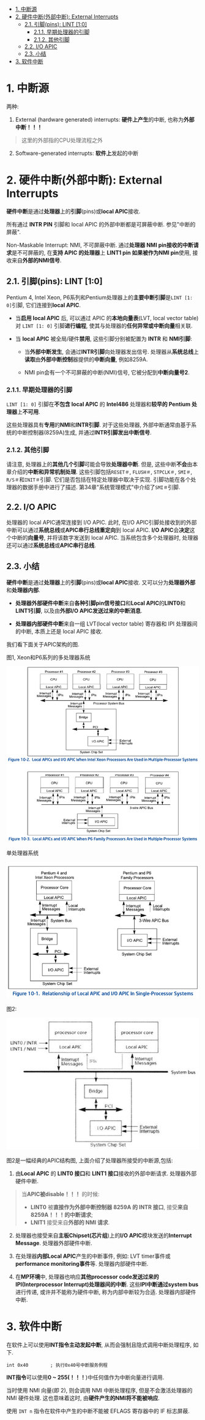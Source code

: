 
<!-- @import "[TOC]" {cmd="toc" depthFrom=1 depthTo=6 orderedList=false} -->

<!-- code_chunk_output -->

- [1. 中断源](#1-中断源)
- [2. 硬件中断(外部中断): External Interrupts](#2-硬件中断外部中断-external-interrupts)
  - [2.1. 引脚(pins): LINT [1:0]](#21-引脚pins-lint-10)
    - [2.1.1. 早期处理器的引脚](#211-早期处理器的引脚)
    - [2.1.2. 其他引脚](#212-其他引脚)
  - [2.2. I/O APIC](#22-io-apic)
  - [2.3. 小结](#23-小结)
- [3. 软件中断](#3-软件中断)

<!-- /code_chunk_output -->

# 1. 中断源

两种:

1. External (hardware generated) interrupts: **硬件上产生**的中断, 也称为**外部中断！！！**

> 这里的外部指的CPU处理流程之外

2. Software-generated interrupts: **软件上**发起的中断

# 2. 硬件中断(外部中断): External Interrupts

**硬件中断**是通过**处理器**上的**引脚**(pins)或**local APIC**接收.

所有通过 **INTR PIN** 引脚和 local APIC 的外部中断都是可屏蔽中断. 参见"中断的屏蔽".

Non-Maskable Interrupt: NMI, 不可屏蔽中断. 通过**处理器 NMI pin接收的中断请求**是不可屏蔽的, 在**支持 APIC 的处理器**上 **LINT1 pin 如果被作为NMI pin**使用, 接收来自**外部的NMI信号**.

## 2.1. 引脚(pins): LINT [1:0]

Pentium 4, Intel Xeon, P6系列和Pentium处理器上的**主要中断引脚**是`LINT [1: 0]`引脚, 它们连接到**local APIC**.

* 当**启用 local APIC** 后, 可以通过 APIC 的**本地向量表**(LVT, local vector table)对 `LINT [1: 0]` 引脚**进行编程**, 使其与处理器的**任何异常或中断向量**相关联.

* 当 **local APIC** 被全局/硬件**禁用**, 这些引脚分别被配置为 **INTR** 和 **NMI引脚**:

  * 当**外部中断发生**, 会通过**INTR引脚**向处理器发出信号. 处理器从**系统总线**上**读取**由**外部中断控制**器提供的**中断向量**, 例如8259A.

  * NMI pin会有一个不可屏蔽的中断(NMI)信号, 它被分配到**中断向量号2**.

### 2.1.1. 早期处理器的引脚

`LINT [1: 0]` 引脚在**不包含 local APIC** 的 **Intel486** 处理器和**较早的 Pentium 处理器**上**不可用**.

这些处理器具有**专用**的**NMI**和**INTR引脚**. 对于这些处理器, 外部中断通常由基于系统的中断控制器(8259A)生成, 并通过**INTR引脚发出中断信号**.

### 2.1.2. 其他引脚

请注意, 处理器上的**其他几个引脚**可能会导致**处理器中断**. 但是, 这些中断**不会**由本章介绍的**中断和异常机制处理**. 这些引脚包括`RESET＃`, `FLUSH＃`, `STPCLK＃`, `SMI＃`, `R/S＃`和`INIT＃`引脚. 它们是否包括在特定处理器中取决于实现. 引脚功能在各个处理器的数据手册中进行了描述. 第34章"系统管理模式"中介绍了`SMI＃`引脚.

## 2.2. I/O APIC

处理器的 local APIC通常连接到 I/O APIC. 此时, 在I/O APIC引脚处接收到的外部中断可以通过**系统总线**或**APIC串行总线重定向**到 local APIC. **I/O APIC**会**决定**这个中断的**向量号**, 并将该数字发送到 local APIC. 当系统包含多个处理器时, 处理器还可以通过**系统总线**或**APIC串行总线**.

## 2.3. 小结

**硬件中断**是通过**处理器**上的**引脚**(pins)或**local APIC**接收. 又可以分为**处理器外部**和**处理器内部**.

* **处理器外部硬件中断**来自**各种引脚pin信号接口**和**Local APIC**的**LINT0**和**LINT1引脚**, 以及由**外部I/O APIC发送过来的中断消息**.

* **处理器内部硬件中断**来自一组 LVT(local vector table) 寄存器和 IPI 处理器间的中断, 本质上还是 local APIC 接收.

我们看下面关于APIC架构的图.

图1, Xeon和P6系列的多处理器系统

![2020-11-19-11-41-15.png](./images/2020-11-19-11-41-15.png)

单处理器系统

![2020-11-19-11-43-58.png](./images/2020-11-19-11-43-58.png)

图2:

![config](./images/2.png)

图2是一幅经典的APIC结构图, 上面介绍了处理器所接受的中断源,包括:

1. 由**Local APIC** 的 **LINT0 接口**和 **LINT1 接口**接收的外部中断请求. 处理器外部硬件中断.

> 当**APIC被disable！！！** 的时候:
> * **LINT0** 被**直接作为外部中断控制器 8259A 的 INTR 接口**, 接受**来自 8259A！！！的中断请求**;
> * **LNIT1** 接受来自**外部的 NMI 请求**.

2. 处理器也接受来自**主板Chipset(芯片组**)上的**I/O APIC**模块发送的**Interrupt Message**. 处理器外部硬件中断.

3. 在处理器**内部Local APIC**产生的中断事件, 例如: LVT timer事件或**performance monitoring事件**等. 处理器内部硬件中断.

4. 在**MP环境**中, 处理器也响应**其他processor code发送过来的IPI(Interprocessor Interrupt)处理器间的中断**. 这些**IPI中断通过system bus**进行传递, 或许并不能称为硬件中断, 称为内部中断较为合适. 处理器内部硬件中断.

# 3. 软件中断

在软件上可以使用**INT指令主动发起中断**, 从而会强制且隐式调用中断处理程序, 如下.

```
int 0x40        ; 执行0x40号中断服务例程
```

**INT指令**可以使用**0 ~ 255(！！！**)中任何值作为中断向量进行调用.

当时使用 NMI 向量(即 2), 则会调用 NMI 中断处理程序, 但是不会激活处理器的 NMI 硬件处理. 这也意味着这时, 由**硬件产生的NMI将不能被响应**.

使用 `INT n` 指令在软件中产生的中断不能被 EFLAGS 寄存器中的 IF 标志屏蔽.

